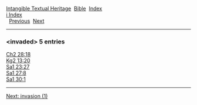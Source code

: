 [Intangible Textual Heritage](../../index)  [Bible](../index) 
[Index](index)   
[i Index](_i_)  
  [Previous](c05906)  [Next](c05908) 

------------------------------------------------------------------------

### &lt;invaded&gt; 5 entries

[Ch2 28:18](../kjv/ch2028.htm#018)  
[Kg2 13:20](../kjv/kg2013.htm#020)  
[Sa1 23:27](../kjv/sa1023.htm#027)  
[Sa1 27:8](../kjv/sa1027.htm#008)  
[Sa1 30:1](../kjv/sa1030.htm#001)  

------------------------------------------------------------------------

[Next: invasion (1)](c05908)
